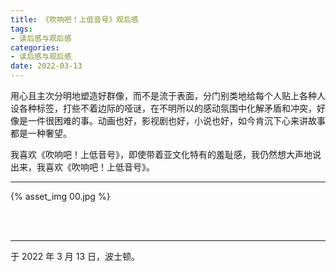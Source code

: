```yaml
---
title: 《吹响吧！上低音号》观后感
tags:
- 读后感与观后感
categories:
- 读后感与观后感
date: 2022-03-13
---
```


用心且主次分明地塑造好群像，而不是流于表面，分门别类地给每个人贴上各种人设各种标签，打些不着边际的哑谜，在不明所以的感动氛围中化解矛盾和冲突，好像是一件很困难的事。动画也好，影视剧也好，小说也好，如今肯沉下心来讲故事都是一种奢望。

我喜欢《吹响吧！上低音号》，即使带着亚文化特有的羞耻感，我仍然想大声地说出来，我喜欢《吹响吧！上低音号》。

------

{% asset_img 00.jpg %}

<br>

<br>

------

于 2022 年 3 月 13 日，波士顿。
